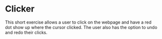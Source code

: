 # Clicker
 This short exercise allows a user to click on the webpage and have a red dot show up where the cursor clicked. The user also has the option to undo and redo their clicks.
